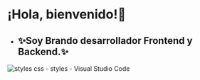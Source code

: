 # ¡Hola, bienvenido!👋
- ## ✨Soy Brando desarrollador Frontend y Backend.✨ 

![styles css - styles - Visual Studio Code](https://user-images.githubusercontent.com/47580383/130386614-1502d207-b256-4751-aa55-b445a1a1d528.jpg)



<!--
**JoseBrando/JoseBrando** is a ✨ _special_ ✨ repository because its `README.md` (this file) appears on your GitHub profile.

Here are some ideas to get you started:

- 🔭 I’m currently working on ...
- 🌱 I’m currently learning ...
- 👯 I’m looking to collaborate on ...
- 🤔 I’m looking for help with ...
- 💬 Ask me about ...
- 📫 How to reach me: ...
- 😄 Pronouns: ...
- ⚡ Fun fact: ...
-->
